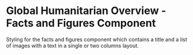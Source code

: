Global Humanitarian Overview - Facts and Figures Component
==========================================================

Styling for the facts and figures component which contains a title and a
list of images with a text in a single or two columns layout.
